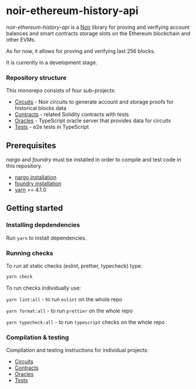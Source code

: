# noir-ethereum-history-api

_noir-ethereum-history-api_ is a [Noir](https://noir-lang.org) library for proving and verifying account balances and smart contracts storage slots on the Ethereum blockchain and other EVMs. 

As for now, it allows for proving and verifying last 256 blocks.

It is currently in a development stage.

### Repository structure
This monorepo consists of four sub-projects:
* [Circuits](ethereum_history_api/circuits/lib/) - Noir circuits to generate account and storage proofs for historical blocks data
* [Contracts](ethereum_history_api/contracts/) - related Solidity contracts with tests
* [Oracles](ethereum_history_api/oracles/) - TypeScript oracle server that provides data for circuits
* [Tests](ethereum_history_api/tests/) - e2e tests in TypeScript

## Prerequisites

_nargo_ and _foundry_ must be installed in order to compile and test code in this repository. 

* [nargo installation](https://noir-lang.org/docs/getting_started/installation/)
* [foundry installation](https://book.getfoundry.sh/getting-started/installation)
* [yarn](https://yarnpkg.com) >= 4.1.0


## Getting started

### Installing depdendencies

Run `yarn` to install dependencies.

### Running checks

To run all static checks (eslint, prettier, typecheck) type:
```sh
yarn check
```

To run checks individually use:

`yarn lint:all` - to run `eslint` on the whole repo

`yarn format:all` - to run `prettier` on the whole repo

`yarn typecheck:all` - to run `typescript` checks on the whole repo


### Compilation & testing

Compilation and testing instructions for individual projects:
* [Circuits](ethereum_history_api/circuits/lib/README.md#compilation)
* [Contracts](ethereum_history_api/contracts/README.md#build) 
* [Oracles](ethereum_history_api/oracles/README.md)
* [Tests](ethereum_history_api/tests/README.md)


